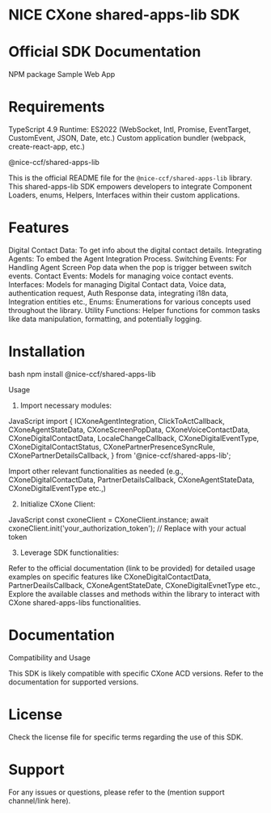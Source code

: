 # NICE CXone shared-apps-lib SDK

# Official SDK Documentation
NPM package
Sample Web App

# Requirements
TypeScript 4.9
Runtime: ES2022 (WebSocket, Intl, Promise, EventTarget, CustomEvent, JSON, Date, etc.)
Custom application bundler (webpack, create-react-app, etc.)

@nice-ccf/shared-apps-lib

This is the official README file for the `@nice-ccf/shared-apps-lib` library. This shared-apps-lib SDK empowers developers to integrate Component Loaders, enums, Helpers, Interfaces within their custom applications.

# Features
Digital Contact Data: To get info about the digital contact details.
Integrating Agents: To embed the Agent Integration Process.
Switching Events: For Handling Agent Screen Pop data when the pop is trigger between switch events.
Contact Events: Models for managing voice contact events.
Interfaces: Models for managing Digital Contact data, Voice data, authentication request, Auth Response data, integrating i18n data, Integration entities etc., 
Enums: Enumerations for various concepts used throughout the library.
Utility Functions: Helper functions for common tasks like data manipulation, formatting, and potentially logging.


# Installation

bash
npm install @nice-ccf/shared-apps-lib

Usage

1. Import necessary modules:

JavaScript
import {
  ICXoneAgentIntegration,
  ClickToActCallback,
  CXoneAgentStateData,
  CXoneScreenPopData,
  CXoneVoiceContactData,
  CXoneDigitalContactData,
  LocaleChangeCallback,
  CXoneDigitalEventType,
  CXoneDigitalContactStatus,
  CXonePartnerPresenceSyncRule,
  CXonePartnerDetailsCallback,
} from '@nice-ccf/shared-apps-lib';

Import other relevant functionalities as needed (e.g., CXoneDigitalContactData, PartnerDetailsCallback, CXoneAgentStateData, CXoneDigitalEventType etc.,)

2. Initialize CXone Client:

JavaScript
const cxoneClient = CXoneClient.instance;
await cxoneClient.init('your_authorization_token'); // Replace with your actual token

3. Leverage SDK functionalities:

Refer to the official documentation (link to be provided) for detailed usage examples on specific features like CXoneDigitalContactData, PartnerDeailsCallback, CXoneAgentStateDate, CXoneDigitalEvnetType etc.,
Explore the available classes and methods within the library to interact with CXone shared-apps-libs functionalities.

# Documentation

Compatibility and Usage

This SDK is likely compatible with specific CXone ACD versions. Refer to the documentation for supported versions.

# License

Check the license file for specific terms regarding the use of this SDK.

# Support
For any issues or questions, please refer to the (mention support channel/link here).